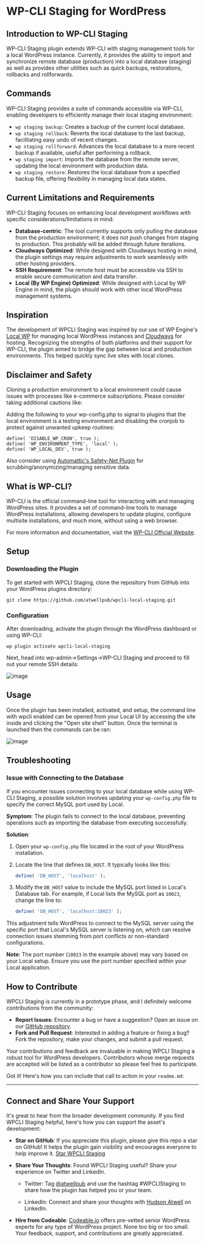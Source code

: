 # WP-CLI Staging for WordPress

## Introduction to WP-CLI Staging

WP-CLI Staging plugin extends WP-CLI with staging management tools for a local WordPress instance. Currently, it provides the ability to import and synchronize remote database (production) into a local database (staging) as well as provides other utilities such as quick backups, restorations, rollbacks and rollforwards.

## Commands

WP-CLI Staging provides a suite of commands accessible via WP-CLI, enabling developers to efficiently manage their local staging environment:

- `wp staging backup`: Creates a backup of the current local database.
- `wp staging rollback`: Reverts the local database to the last backup, facilitating easy undo of recent changes.
- `wp staging rollforward`: Advances the local database to a more recent backup if available, useful after performing a rollback.
- `wp staging import`: Imports the database from the remote server, updating the local environment with production data.
- `wp staging restore`: Restores the local database from a specified backup file, offering flexibility in managing local data states.

## Current Limitations and Requirements

WP-CLI Staging focuses on enhancing local development workflows with specific considerations/limitations in mind:

- **Database-centric**: The tool currently supports only pulling the database from the production environment; it does not push changes from staging to production. This probably will be added through future iterations. 
- **Cloudways Optimized**: While designed with Cloudways hosting in mind, the plugin settings may require adjustments to work seamlessly with other hosting providers.
- **SSH Requirement**: The remote host must be accessible via SSH to enable secure communication and data transfer.
- **Local (By WP Engine) Optimized**: While designed with Local by WP Engine in mind, the plugin should work with other local WordPress management systems. 

## Inspiration

The development of WPCLI Staging was inspired by our use of WP Engine's [Local WP](https://localwp.com/) for managing local WordPress instances and [Cloudways](Cloudways) for hosting. Recognizing the strengths of both platforms and their support for WP-CLI, the plugin aimed to bridge the gap between local and production environments. This helped quickly sync live sites with local clones. 

## Disclaimer and Safety

Cloning a production environment to a local environment could cause issues with processes like e-commerce subscriptions. Please consider taking additional cautions like:

Adding the following to your wp-config.php to signal to plugins that the local environment is a testing environment and disabling the cronjob to protect against unwanted upkeep routines:

```
define( 'DISABLE_WP_CRON', true );
define( 'WP_ENVIRONMENT_TYPE', 'local' );
define( 'WP_LOCAL_DEV', true );
```

Also consider using [Automattic's Safety-Net Plugin](https://github.com/a8cteam51/safety-net) for scrubbing/anonymizing/managing sensitive data.

## What is WP-CLI?

WP-CLI is the official command-line tool for interacting with and managing WordPress sites. It provides a set of command-line tools to manage WordPress installations, allowing developers to update plugins, configure multisite installations, and much more, without using a web browser.

For more information and documentation, visit the [WP-CLI Official Website](https://wp-cli.org/).

## Setup

### Downloading the Plugin

To get started with WPCLI Staging, clone the repository from GitHub into your WordPress plugins directory:

```shell
git clone https://github.com/atwellpub/wpcli-local-staging.git
```

### Configuration

After downloading, activate the plugin through the WordPress dashboard or using WP-CLI:

```shell
wp plugin activate wpcli-local-staging
```

Next, head into wp-admin->Settings->WP-CLI Staging and proceed to fill out your remote SSH details:

![image](https://github.com/atwellpub/wpcli-staging/assets/2002207/3e87c4d0-71b2-4108-98f2-31e74ee31c31)

## Usage 

Once the plugin has been installed, activated, and setup, the command line with wpcli enabled can be opened from your Local UI by accessing the site inside and clicking the "Open site shell" button. Once the terminal is launched then the commands can be ran:

![image](https://github.com/atwellpub/wpcli-staging/assets/2002207/17b36eeb-2980-4886-bfdc-28aaa987e587)


## Troubleshooting

### Issue with Connecting to the Database

If you encounter issues connecting to your local database while using WP-CLI Staging, a possible solution involves updating your `wp-config.php` file to specify the correct MySQL port used by Local.

**Symptom**: The plugin fails to connect to the local database, preventing operations such as importing the database from executing successfully.

**Solution**:
1. Open your `wp-config.php` file located in the root of your WordPress installation.
2. Locate the line that defines `DB_HOST`. It typically looks like this:

   ```php
   define( 'DB_HOST', 'localhost' );
   ```

3. Modify the `DB_HOST` value to include the MySQL port listed in Local's Database tab. For example, if Local lists the MySQL port as `10023`, change the line to:

   ```php
   define( 'DB_HOST', 'localhost:10023' );
   ```

This adjustment tells WordPress to connect to the MySQL server using the specific port that Local's MySQL server is listening on, which can resolve connection issues stemming from port conflicts or non-standard configurations.

**Note**: The port number (`10023` in the example above) may vary based on your Local setup. Ensure you use the port number specified within your Local application.

## How to Contribute

WPCLI Staging is currently in a prototype phase, and I definitely welcome contributions from the community:

- **Report Issues**: Encounter a bug or have a suggestion? Open an issue on our [GitHub repository](https://github.com/atwellpub/wpcli-local-staging/issues).
- **Fork and Pull Request**: Interested in adding a feature or fixing a bug? Fork the repository, make your changes, and submit a pull request.

Your contributions and feedback are invaluable in making WPCLI Staging a robust tool for WordPress developers. Contributors whose merge requests are accepted will be listed as a contributor so please feel free to participate.

Got it! Here's how you can include that call to action in your `readme.md`:

---

## Connect and Share Your Support

It's great to hear from the broader development community. If you find WPCLI Staging helpful, here's how you can support the asset's development:

- **Star on GitHub**: If you appreciate this plugin, please give this repo a star on GitHub! It helps the plugin gain visibility and encourages everyone to help improve it. [Star WPCLI Staging](https://github.com/atwellpub/wpcli-local-staging)

- **Share Your Thoughts**: Found WPCLI Staging useful? Share your experience on Twitter and LinkedIn.

   - Twitter: Tag [@atwellpub](https://twitter.com/atwellpub) and use the hashtag #WPCLIStaging to share how the plugin has helped you or your team.

   - LinkedIn: Connect and share your thoughts with [Hudson Atwell](https://www.linkedin.com/in/hudson-atwell/) on LinkedIn. 

- **Hire from Codeable**: [Codeable.io](https://codeable.io/?ref=4yHGV) offers pre-vetted senior WordPress experts for any type of WordPress project. None too big or too small. 
Your feedback, support, and contributions are greatly appreciated. 
